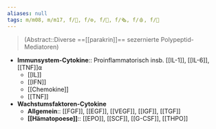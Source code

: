 ```yaml
---
aliases: null
tags: m/m08, m/m17, f/🧪, f/⚙️, f/🦠, f/🗞️, f/🩸, f/🦀
---
```

> (Abstract::Diverse ==[[parakrin]]== sezernierte Polypeptid-Mediatoren)
- **Immunsystem-Cytokine**:: Proinflammatorisch insb. [[IL-1]], [[IL-6]], [[TNF]]⍺
	- [[IL]]
	- [[IFN]]
	- [[Chemokine]]
	- [[TNF]]
- **Wachstumsfaktoren-Cytokine**
	- **Allgemein**:: [[FGF]], [[EGF]], [[VEGF]], [[IGF]], [[TGF]]
	- **[[Hämatopoese]]**:: [[EPO]], [[SCF]], [[G-CSF]], [[THPO]]
